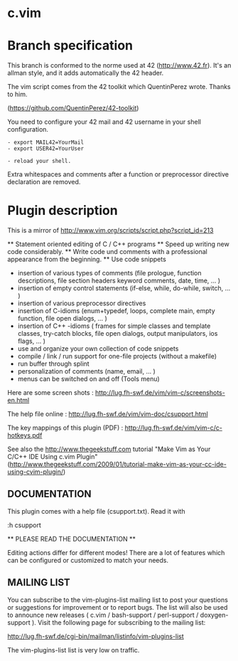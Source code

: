 c.vim
==================================================

Branch specification
==================================================
This branch is conformed to the norme used at 42 (http://www.42.fr).
It's an allman style, and it adds automatically the 42 header.

The vim script comes from the 42 toolkit which QuentinPerez wrote. Thanks to
him.

(https://github.com/QuentinPerez/42-toolkit)

You need to configure your 42 mail and 42 username in your shell configuration.

```
- export MAIL42=YourMail
- export USER42=YourUser

- reload your shell.
```

Extra whitespaces and comments after a function or preprocessor directive declaration are removed.

Plugin description
==================================================
This is a mirror of http://www.vim.org/scripts/script.php?script_id=213

**   Statement oriented editing of  C / C++ programs
**   Speed up writing new code considerably.
**   Write code und comments with a professional appearance from the beginning.
**   Use code snippets

 - insertion of various types of comments   (file prologue, function descriptions, file section headers
    keyword comments, date, time, ...  )
- insertion of empty control statements   (if-else, while, do-while, switch, ... )
- insertion of various preprocessor directives
- insertion of C-idioms   (enum+typedef, loops, complete main, empty function, file open dialogs, ... )
- insertion of C++ -idioms   ( frames for simple classes and template classes, try-catch blocks,
    file open dialogs, output manipulators, ios flags, ... )
- use and organize your own collection of code snippets
- compile / link / run support for one-file projects   (without a makefile)
- run buffer through splint
- personalization of comments   (name, email, ... )
- menus can be switched on and off   (Tools menu)

Here are some screen shots : http://lug.fh-swf.de/vim/vim-c/screenshots-en.html

The help file online :   http://lug.fh-swf.de/vim/vim-doc/csupport.html

The key mappings of this plugin (PDF) : http://lug.fh-swf.de/vim/vim-c/c-hotkeys.pdf

See also the http://www.thegeekstuff.com tutorial
"Make Vim as Your C/C++ IDE Using c.vim Plugin"
(http://www.thegeekstuff.com/2009/01/tutorial-make-vim-as-your-cc-ide-using-cvim-plugin/)

DOCUMENTATION
--------------------------------------------------------
This plugin comes with a help file (csupport.txt). Read it with

:h csupport

 ** PLEASE READ THE DOCUMENTATION **

Editing actions differ for different modes!
There are  a lot of  features which can be configured or customized
to match your needs.


MAILING LIST
--------------------------------------------------------
You can subscribe to the vim-plugins-list mailing list to post your questions or
suggestions for improvement or to report bugs.  The list will also be used to
announce new releases ( c.vim / bash-support / perl-support / doxygen-support ).
Visit the following page for subscribing to the mailing list:

  http://lug.fh-swf.de/cgi-bin/mailman/listinfo/vim-plugins-list

The vim-plugins-list list is very low on traffic.

